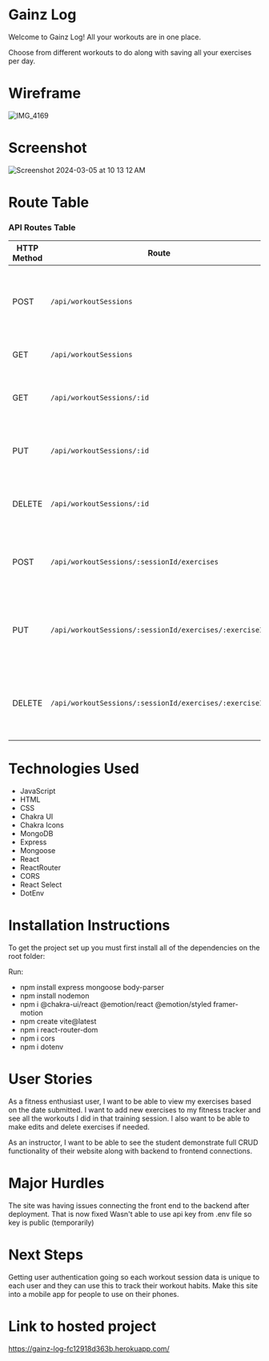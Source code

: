 # Gainz Log
Welcome to Gainz Log! All your workouts are in one place.

Choose from different workouts to do along with saving all your exercises per day.

# Wireframe

![IMG_4169](https://github.com/elberrafart/fitness-tracker/assets/80179931/e8402462-31c4-4eca-9332-4a0a3a7d9289)

# Screenshot

![Screenshot 2024-03-05 at 10 13 12 AM](https://github.com/elberrafart/fitness-tracker/assets/80179931/14d423ce-d4eb-4547-a04c-45b75bb17880)

# Route Table
### API Routes Table

| HTTP Method | Route                                              | Description                                                      | Requires Body | Model            |
|-------------|----------------------------------------------------|------------------------------------------------------------------|---------------|------------------|
| POST        | `/api/workoutSessions`                             | Create a new workout session with one or more exercises.        | Yes           | WorkoutSession   |
| GET         | `/api/workoutSessions`                             | Retrieve all workout sessions.                                   | No            | WorkoutSession   |
| GET         | `/api/workoutSessions/:id`                         | Retrieve a single workout session by its ID.                    | No            | WorkoutSession   |
| PUT         | `/api/workoutSessions/:id`                         | Update an existing workout session by its ID.                   | Yes           | WorkoutSession   |
| DELETE      | `/api/workoutSessions/:id`                         | Delete an existing workout session by its ID.                   | No            | WorkoutSession   |
| POST        | `/api/workoutSessions/:sessionId/exercises`        | Add a new exercise log entry to an existing workout session.    | Yes           | ExerciseLog      |
| PUT         | `/api/workoutSessions/:sessionId/exercises/:exerciseId` | Update an existing exercise log entry within a workout session. | Yes           | ExerciseLog      |
| DELETE      | `/api/workoutSessions/:sessionId/exercises/:exerciseId` | Delete an existing exercise log entry from a workout session.   | No            | ExerciseLog      |

# Technologies Used
- JavaScript
- HTML
- CSS
- Chakra UI
- Chakra Icons
- MongoDB
- Express
- Mongoose
- React
- ReactRouter
- CORS
- React Select
- DotEnv

# Installation Instructions
To get the project set up you must first install all of the dependencies on the root folder:

Run:
- npm install express mongoose body-parser
- npm install nodemon
- npm i @chakra-ui/react @emotion/react @emotion/styled framer-motion
- npm create vite@latest
- npm i react-router-dom
- npm i cors
- npm i dotenv

# User Stories

As a fitness enthusiast user, I want to be able to view my exercises based on the date submitted. I want to add new exercises to my fitness tracker and see all the workouts I did in that training session. I also want to be able to make edits and delete exercises if needed.

As an instructor, I want to be able to see the student demonstrate full CRUD functionality of their website along with backend to frontend connections.


# Major Hurdles

The site was having issues connecting the front end to the backend after deployment. That is now fixed
Wasn't able to use api key from .env file so key is public (temporarily)

# Next Steps

Getting user authentication going so each workout session data is unique to each user and they can use this to track their workout habits.
Make this site into a mobile app for people to use on their phones.

# Link to hosted project
https://gainz-log-fc12918d363b.herokuapp.com/
